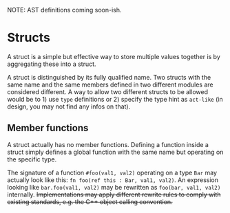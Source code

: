 
NOTE: AST definitions coming soon-ish.

Structs
=======

A struct is a simple but effective way to store multiple values together is by aggregating these into a struct.

A struct is distinguished by its fully qualified name. Two structs with the same name and the same members defined in two different modules are considered different. A way to allow two different structs to be allowed would be to 1) use `type` definitions or 2) specify the type hint as `act-like` (in design, you may not find any infos on that).

Member functions
----------------

A struct actually has no member functions. Defining a function inside a struct simply defines a global function with the same name but operating on the specific type.

The signature of a function `#foo(val1, val2)` operating on a type `Bar` may actually look like this: `fn foo(ref this : Bar, val1, val2)`. An expression looking like `bar.foo(val1, val2)` may be rewritten as `foo(bar, val1, val2)` internally. ~~Implementations may apply different rewrite rules to comply with existing standards, e.g. the C++ object calling convention.~~
